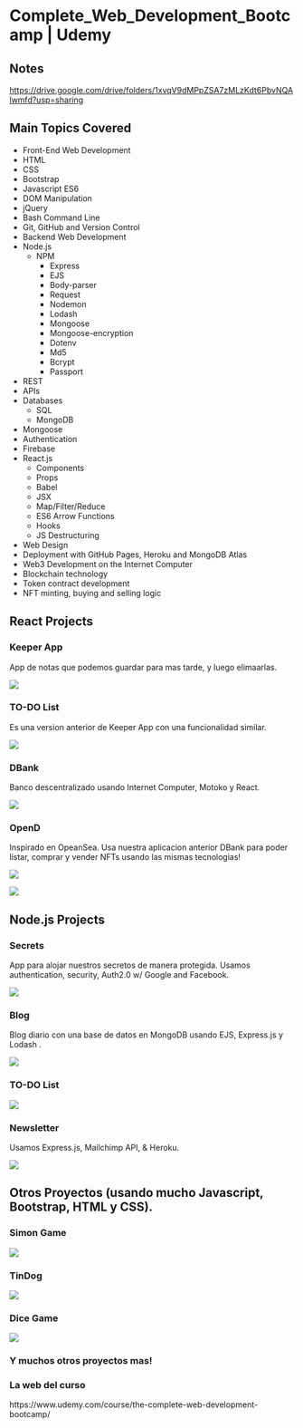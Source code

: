 # Complete_Web_Development_Bootcamp | Udemy

## Notes
https://drive.google.com/drive/folders/1xvqV9dMPpZSA7zMLzKdt6PbvNQAlwmfd?usp=sharing

## Main Topics Covered
 - Front-End Web Development
 - HTML 
 - CSS 
 - Bootstrap 
 - Javascript ES6
 - DOM Manipulation
 - jQuery
 - Bash Command Line
 - Git, GitHub and Version Control
 - Backend Web Development
 - Node.js
   - NPM
     - Express
     - EJS
     - Body-parser
     - Request
     - Nodemon
     - Lodash
     - Mongoose
     - Mongoose-encryption
     - Dotenv
     - Md5
     - Bcrypt
     - Passport
 - REST
 - APIs
 - Databases
   - SQL
   - MongoDB
 - Mongoose
 - Authentication
 - Firebase
 - React.js
   - Components
   - Props
   - Babel
   - JSX
   - Map/Filter/Reduce
   - ES6 Arrow Functions
   - Hooks
   - JS Destructuring
 - Web Design
 - Deployment with GitHub Pages, Heroku and MongoDB Atlas
 - Web3 Development on the Internet Computer
 - Blockchain technology
 - Token contract development
 - NFT minting, buying and selling logic
 
 ## React Projects
 
 ### Keeper App
 <p>App de notas que podemos guardar para mas tarde, y luego elimaarlas. </p>

![](img_keeperapp.jpg)

 ### TO-DO List
 <p> Es una version anterior de Keeper App con una funcionalidad similar. </p>
 
 ![](img_ToDoList.jpg)
 
  ### DBank
 <p> Banco descentralizado usando Internet Computer, Motoko y React. </p>
 
 ![](img_DBank.jpg)
 
   ### OpenD
 <p> Inspirado en OpeanSea. Usa nuestra aplicacion anterior DBank para poder listar, comprar y vender NFTs usando las mismas tecnologias! </p>
 
 ![](img_token1.jpg)
 
 ![](img_token2.jpg)


## Node.js Projects

 ### Secrets
 <p> App para alojar nuestros secretos de manera protegida. Usamos authentication, security, Auth2.0 w/ Google and Facebook. </p>
 
 ![](img_secrets2.jpg)
 
  ### Blog
 <p> Blog diario con una base de datos en MongoDB usando EJS, Express.js y Lodash . </p>
 
 ![](img_blogDB.jpg)
 
  ### TO-DO List
 
 ![](img_nodeTODOlist.jpg)
 
 ### Newsletter
 <p> Usamos Express.js, Mailchimp API, & Heroku. </p>
 
 ![](img_newsletter.jpg)
 
 ## Otros Proyectos (usando mucho Javascript, Bootstrap, HTML y CSS).
 
 ### Simon Game
 
 ![](simongame.gif.gif)
 
  ### TinDog
 
 ![](tinDog.gif)
 
  ### Dice Game
 
 ![](dicegame.gif)
 
 ### Y muchos otros proyectos mas!
 
  ### La web del curso
  <p> https://www.udemy.com/course/the-complete-web-development-bootcamp/ </p>
 
 


